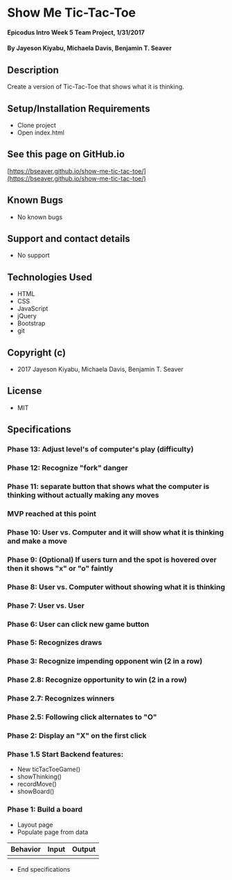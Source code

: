 # Show Me Tic-Tac-Toe

#### Epicodus Intro Week 5 Team Project, 1/31/2017

#### By Jayeson Kiyabu, Michaela Davis, Benjamin T. Seaver

## Description

Create a version of Tic-Tac-Toe that shows what it is thinking.

## Setup/Installation Requirements
* Clone project
* Open index.html

## See this page on GitHub.io
[https://bseaver.github.io/show-me-tic-tac-toe/](https://bseaver.github.io/show-me-tic-tac-toe/)

## Known Bugs
* No known bugs

## Support and contact details
* No support

## Technologies Used
* HTML
* CSS
* JavaScript
* jQuery
* Bootstrap
* git

## Copyright (c)
* 2017 Jayeson Kiyabu, Michaela Davis, Benjamin T. Seaver

## License
* MIT

## Specifications

### Phase 13: Adjust level's of computer's play (difficulty)
### Phase 12: Recognize "fork" danger
### Phase 11: separate button that shows what the computer is thinking without actually making any moves
### MVP reached at this point
### Phase 10: User vs. Computer and it will show what it is thinking and make a move
### Phase 9: (Optional) If users turn and the spot is hovered over then it shows "x" or "o" faintly
### Phase 8: User vs. Computer without showing what it is thinking
### Phase 7: User vs. User
### Phase 6: User can click new game button
### Phase 5: Recognizes draws
### Phase 3: Recognize impending opponent win (2 in a row)
### Phase 2.8: Recognize opportunity to win (2 in a row)
### Phase 2.7: Recognizes winners
### Phase 2.5: Following click alternates to "O"
### Phase 2: Display an "X" on the first click
### Phase 1.5 Start Backend features:
* New ticTacToeGame()
* showThinking()
* recordMove()
* showBoard()
### Phase 1: Build a board
* Layout page
* Populate page from data


|  Behavior | Input | Output |
| ----------|-------|--------|
||||

* End specifications
